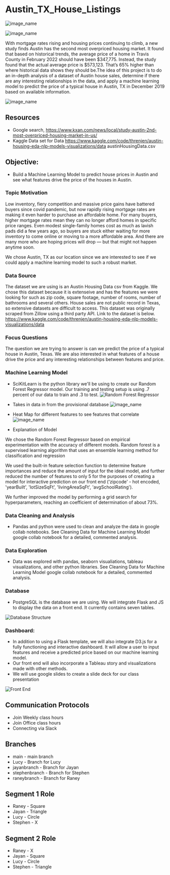 # Austin_TX_House_Listings

![image_name](https://github.com/raneymjohnGit/Austin_TX_House_Listings/blob/main/Deliverable_1/Resources/AustinTXZillowImage.png)

![image_name](https://github.com/raneymjohnGit/Austin_TX_House_Listings/blob/main/Deliverable_1/Resources/AusitinHosueImage.png)

With mortgage rates rising and housing prices continuing to climb, a new study finds Austin has the second most overpriced housing market. It found that based on historical trends, the average price of a home in Travis County in February 2022 should have been $347,775. Instead, the study found that the actual average price is $573,123. That’s 65% higher than where historical data shows they should be.The idea of this project is to do an in-depth analysis of a dataset of Austin house sales, determine if there are any interesting relationships in the data, and apply a machine learning model to predict the price of a typical house in Austin, TX in December 2019 based on available information. 

![image_name](https://github.com/raneymjohnGit/Austin_TX_House_Listings/blob/main/Deliverable_1/Resources/Austin_Historical_Trends.png)

## Resources
- Google search, https://www.kxan.com/news/local/study-austin-2nd-most-overpriced-housing-market-in-us/
- Kaggle Data set for Data https://www.kaggle.com/code/threnjen/austin-housing-eda-nlp-models-visualizations/data austinHousingData.csv

## Objective:
-   Build a Machine Learning Model to predict house prices in Austin and see what features drive the price of the houses in Austin.

### Topic Motivation
Low inventory, fiery competition and massive price gains have battered buyers since covid pandemic, but now rapidly rising mortgage rates are making it even harder to purchase an affordable home. For many buyers, higher mortgage rates mean they can no longer afford homes in specific price ranges. Even modest single-family homes cost as much as lavish pads did a few years ago, so buyers are stuck either waiting for more inventory to come online or moving to a more affordable area. And there are many more who are hoping prices will drop — but that might not happen anytime soon.  

We chose Austin, TX as our location since we are interested to see if we could apply a machine learning model to such a robust market.

### Data Source
The dataset we are using is an Austin Housing Data csv from Kaggle. We chose this dataset because it is extenseive and has the features we were looking for such as zip code, square footage, number of rooms, number of bathrooms and several others. House sales are not public record in Texas, so extensive datasets are difficult to access. This dataset was originally scraped from Zillow using a third party API. Link to the dataset is below. https://www.kaggle.com/code/threnjen/austin-housing-eda-nlp-models-visualizations/data

### Focus Questions
The question we are trying to answer is can we predict the price of a typical house in Austin, Texas.  We are also interested in what features of a house drive the price and any interesting relationships between features and price.

### Machine Learning Model
-   SciKitLearn is the python library we'll be using to create our Random Forest Regressor model. Our training and testing setup is using .7 percent of our data to train and .3 to test. 
![Random Forest Regressor](Images/random_forest_regressor.png)

-   Takes in data in from the provisional database 
![image_name](https://github.com/raneymjohnGit/Austin_TX_House_Listings/blob/main/Deliverable_1/Resources/MachineLearning_Model_Image2.png)

-  Heat Map for different features to see features that correlate
![image_name](https://github.com/raneymjohnGit/Austin_TX_House_Listings/blob/main/Deliverable_1/Resources/MachineLearning_Model_Image3_Heatmap.png)

- Explanation of Model

We chose the Random Forest Regressor based on empirical experimentation with the accuracy of different models. Random forest is a supervised learning algorithm that uses an ensemble learning method for classification and regression

We used the built-in feature selection function to determine feature importances and reduce the amount of input for the ideal model, and further reduced the number of features to only 5 for the purposes of creating a model for interactive prediction on our front end ('zipcode' - hot encoded, 'yearBuilt', 'lotSizeSqFt',
       'livingAreaSqFt', 'avgSchoolRating').

We further improved the model by performing a grid search for hyperparameters, reaching an coefficient of determination of about 73%. 

### Data Cleaning and Analysis
-   Pandas and python were used to clean and analyze the data in google collab notebooks. See Cleaning Data for Machine Learning Model google collab notebook for a detailed, commented analysis. 

### Data Exploration
-   Data was explored with pandas, seaborn visualiations, tableau visualizations, and other python libraries. See Cleaning Data for Machine Learning Model google collab notebook for a detailed, commented analysis.  

### Database 
-   PostgreSQL is the database we are using. We will integrate Flask and JS to display the data on a front end. It currently contains seven tables.

![Database Structure](Images/database_ERD.png)


### Dashboard:
-   In addition to using a Flask template, we will also integrate D3.js for a fully functioning and interactive dashboard. It will allow a user to input features and receive a predicted price based on our machine learning model.
-   Our front end will also incorporate a Tableau story and visualizations made with other methods. 
-   We will use google slides to create a slide deck for our class presentation 

![Front End](Images/front_end_show_houses.png)


## Communication Protocols
- Join Weekly class hours
- Join Office class hours
- Connecting via Slack  

## Branches
-   main        - main branch
-   Lucy        - Branch for Lucy
-   jayanbranch - Branch for Jayan  
-   stephenbranch - Branch for Stephen
-   raneybranch - Branch for Raney 

## Segment 1 Role
-   Raney       - Square
-   Jayan       - Triangle
-   Lucy        - Circle
-   Stephen     - X


## Segment 2 Role
-   Raney       - X
-   Jayan       - Square
-   Lucy        - Circle
-   Stephen     - Triangle
